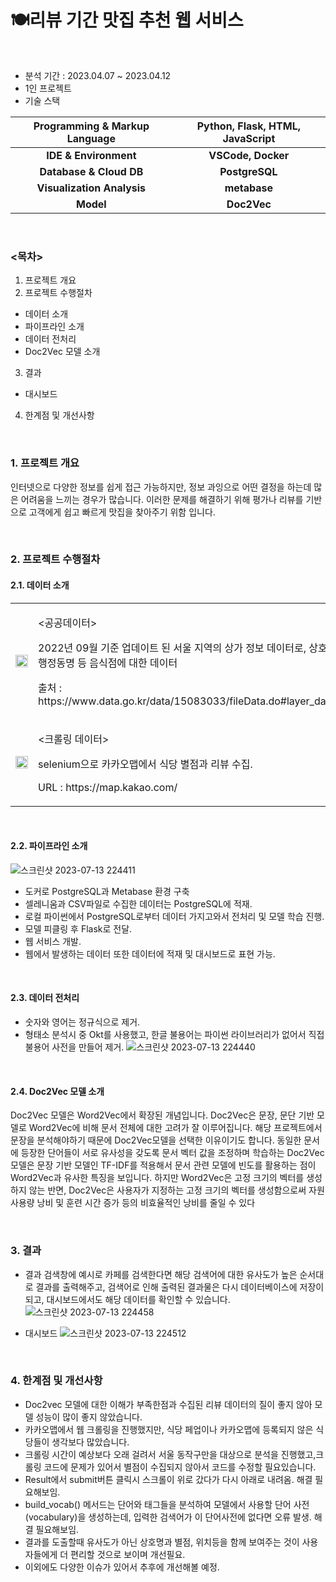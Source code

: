 # 🍽️리뷰 기간 맛집 추천 웹 서비스

<br>

- 분석 기간 : 2023.04.07 ~ 2023.04.12
- 1인 프로젝트
- 기술 스택
  
|Programming & Markup Language|__Python, Flask, HTML, JavaScript__|
|:--------:|:-------:|
|__IDE & Environment__|__VSCode, Docker__|
|__Database & Cloud DB__|__PostgreSQL__|
|__Visualization Analysis__|__metabase__|
|__Model__|__Doc2Vec__|

<br>

### <목차>
1. 프로젝트 개요
2. 프로젝트 수행절차
- 데이터 소개
- 파이프라인 소개
- 데이터 전처리
- Doc2Vec 모델 소개
3. 결과
  - 대시보드
4. 한계점 및 개선사항

<br>

### 1. 프로젝트 개요
인터넷으로 다양한 정보를 쉽게 접근 가능하지만, 정보 과잉으로 어떤 결정을 하는데 많은 어려움을 느끼는 경우가 많습니다. 이러한 문제를 해결하기 위해 평가나 리뷰를 기반으로 고객에게 쉽고 빠르게 맛집을 찾아주기 위함 입니다.

<br>

### 2. 프로젝트 수행절차  
#### 2.1. 데이터 소개
<table>
  <tr>
    <td>
      <img src="https://github.com/KIMJEONGSU/js_portfolio/assets/23291338/a649836f-225a-48aa-a87b-f4c40859e256" width="100%" height="100%">
    </td>
    <td>   
      <p><공공데이터></p>
      <p>2022년 09월 기준 업데이트 된 서울 지역의 상가 정보 데이터로, 상호명, 업종 분류, 행정동명 등 음식점에 대한 데이터</p>
       <p>출처 : https://www.data.go.kr/data/15083033/fileData.do#layer_data_infomation</p>
    </td>
  </tr>
    <tr>
    <td>
      <img src="https://github.com/KIMJEONGSU/js_portfolio/assets/23291338/d9991b29-616e-482c-965a-3b44e5082133" width="100%" height="100%"> 
    </td>
    <td>      
       <p><크롤링 데이터></p>
      <p>selenium으로 카카오맵에서 식당 별점과 리뷰 수집.</p>
      <p>URL : https://map.kakao.com/</p>
    </td>
  </tr>
</table>

<br>

#### 2.2. 파이프라인 소개
![스크린샷 2023-07-13 224411](https://github.com/KIMJEONGSU/js_portfolio/assets/23291338/4f83b7af-587b-4a03-8c55-fddcd7f228e3)

* 도커로 PostgreSQL과 Metabase 환경 구축
* 셀레니움과 CSV파일로 수집한 데이터는 PostgreSQL에 적재.
* 로컬 파이썬에서 PostgreSQL로부터 데이터 가지고와서 전처리 및 모델 학습 진행.
* 모델 피클링 후 Flask로 전달.
* 웹 서비스 개발.
* 웹에서 발생하는 데이터 또한 데이터에 적재 및 대시보드로 표현 가능.

<br>

#### 2.3. 데이터 전처리
* 숫자와 영어는 정규식으로 제거.
* 형태소 분석시 중 Okt를 사용했고, 한글 불용어는 파이썬 라이브러리가 없어서 직접 불용어 사전을 만들어 제거.
![스크린샷 2023-07-13 224440](https://github.com/KIMJEONGSU/js_portfolio/assets/23291338/4ea722ce-da16-4e17-af43-26f5bd7a426a)

<br>

#### 2.4. Doc2Vec 모델 소개 
Doc2Vec 모델은 Word2Vec에서 확장된 개념입니다. Doc2Vec은 문장, 문단 기반 모델로 Word2Vec에 비해 문서 전체에 대한 고려가 잘 이루어집니다. 해당 프로젝트에서 문장을 분석해야하기 때문에 Doc2Vec모델을 선택한 이유이기도 합니다.
동일한 문서에 등장한 단어들이 서로 유사성을 갖도록 문서 벡터 값을 조정하며 학습하는 Doc2Vec 모델은 문장 기반 모델인 TF-IDF를  적용해서 문서 관련 모델에 빈도를 활용하는 점이 Word2Vec과 유사한 특징을 보입니다. 하지만 Word2Vec은 고정 크기의 벡터를 생성하지 않는 반면, Doc2Vec은 사용자가 지정하는 고정 크기의 벡터를 생성함으로써 자원 사용량 낭비 및 훈련 시간 증가 등의 비효율적인 낭비를 줄일 수 있다

<br>

### 3. 결과
* 결과
검색창에 예시로 카페를 검색한다면 해당 검색어에 대한 유사도가 높은 순서대로 결과를 출력해주고, 검색어로 인해 출력된 결과물은 다시 데이터베이스에 저장이 되고, 대시보드에서도 해당 데이터를 확인할 수 있습니다.
![스크린샷 2023-07-13 224458](https://github.com/KIMJEONGSU/js_portfolio/assets/23291338/819ad4d7-9076-4a50-a58d-2dc3f468584f)

* 대시보드
![스크린샷 2023-07-13 224512](https://github.com/KIMJEONGSU/js_portfolio/assets/23291338/66c9bc1e-5c74-4bce-a23f-ca5bee8de8cc)

<br>

### 4. 한계점 및 개선사항
* Doc2vec 모델에 대한 이해가 부족한점과 수집된 리뷰 데이터의 질이 좋지 않아 모델 성능이 많이 좋지 않았습니다.
* 카카오맵에서 웹 크롤링을 진행했지만, 식당 페업이나 카카오맵에 등록되지 않은 식당들이 생각보다 많았습니다.
* 크롤링 시간이 예상보다 오래 걸려서 서울 동작구만을 대상으로 분석을 진행했고,크롤링 코드에 문제가 있어서 별점이 수집되지 않아서 코드를 수정할 필요있습니다.
* Result에서 submit버튼 클릭시 스크롤이 위로 갔다가 다시 아래로 내려옴. 해결 필요해보임.
* build_vocab() 메서드는 단어와 태그들을 분석하여 모델에서 사용할 단어 사전(vocabulary)을 생성하는데, 입력한 검색어가 이 단어사전에 없다면 오류 발생. 해결 필요해보임.
* 결과를 도출할때 유사도가 아닌 상호명과 별점, 위치등을 함께 보여주는 것이 사용자들에게 더 편리할 것으로 보이며 개선필요.
* 이외에도 다양한 이슈가 있어서 추후에 개선해볼 예정.

